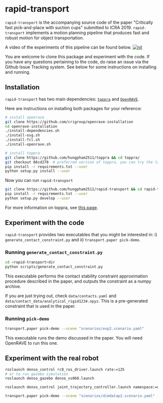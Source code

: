 # rapid-transport

`rapid-transport` is the accompanying source code of the paper
"Critically fast pick-and-place with suction cups" submitted to ICRA
2019. `rapid-transport` implements a motion planning pipeline that
produces fast and robust motion for object transportation.

A video of the experiments of this pipeline can be found below.
[![nil](http://img.youtube.com/vi/b9H-zOYWLbY/0.jpg)](http://www.youtube.com/watch?v=b9H-zOYWLbY "rapid-transport demo")


You are welcome to clone this package and experiment with the code. If
you have any questions pertaining to the code, do raise an issue via
the Github Issue Tracking system.  See below for some instructions on
installing and running.

## Installation

`rapid-transport` has two main dependencies:
[`toppra`](https://github.com/hungpham2511/toppra) and
[`OpenRAVE`](https://github.com/rdiankov/openrave).

Here are instructions on installing both packages for your reference:
``` bash
# install openrave
git clone https://github.com/crigroup/openrave-installation
cd openrave-installation
./install-dependencies.sh
./install-osg.sh
./install-fcl.sh
./install-openrave.sh

# install toppra
git clone https://github.com/hungpham2511/toppra && cd toppra/
git checkout 86cd270  # preferred version of toppra, you can try the lastest one but not guaranteed to work.
pip install -r requirements.txt --user
python setup.py install --user
```

Now you can run `rapid-transport`
```bash
git clone https://github.com/hungpham2511/rapid-transport && cd rapid-transport
pip install -r requirements.txt --user
python setup.py develop --user
```
For more information on toppra, see [this page](https://hungpham2511.github.io/toppra/).

## Experiment with the code

`rapid-transport` provides two executables that you might be
interested in: i) `generate_contact_constraint.py` and ii)
`transport.paper pick-demo`.

### Running `generate_contact_constraint.py`

``` bash
cd <rapid-transport>dir
python scripts/generate_contact_constraint.py
```

This executable performs the contact stability constraint
approximation procedure described in the paper, and outputs the
constraint as a numpy archive.

If you are just trying out, check `data/contacts.yaml` and
`data/contact_data/analytical_rigid1234.npyz`. This is a pre-generated
constraint that is used in the paper.

### Running `pick-demo`

``` bash
transport.paper pick-demo --scene "scenarios/exp2.scenario.yaml"
```

This executable runs the demo discussed in the paper. You will need
OpenRAVE to run this one.

## Experiment with the real robot

``` bash
roslaunch denso_control rc8_ros_driver.launch rate:=125
# or to run gazebo simulation
roslaunch denso_gazebo denso_vs060.launch

roslaunch denso_control joint_trajectory_controller.launch namespace:=denso

transport.paper pick-demo --scene "scenarios/dimdatap2.scenario.yaml" -d 0.9 -e 3 -m RUN
```
